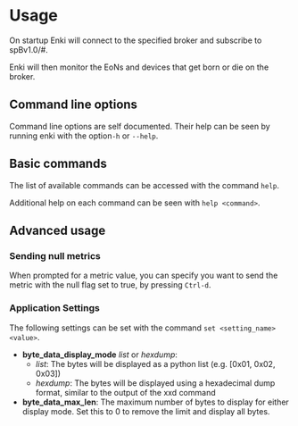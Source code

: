 # Usage

On startup Enki will connect to the specified broker and subscribe to spBv1.0/#.

Enki will then monitor the EoNs and devices that get born or die on the broker.

## Command line options

Command line options are self documented.
Their help can be seen by running enki with the option```-h``` or ```--help```.

## Basic commands
The list of available commands can be accessed with the command ```help```.

Additional help on each command can be seen with ```help <command>```.

## Advanced usage
### Sending null metrics
When prompted for a metric value, you can specify you want to send the metric with the null flag set to true,
by pressing ```Ctrl-d```.

### Application Settings
The following settings can be set with the command ```set <setting_name> <value>```.

- **byte_data_display_mode** _list_ or _hexdump_:
  - _list_: The bytes will be displayed as a python list (e.g. [0x01, 0x02, 0x03])
  - _hexdump_: The bytes will be displayed using a hexadecimal dump format, similar to the output of the xxd command
- **byte_data_max_len**: The maximum number of bytes to display for either display mode. Set this to 0 to remove the limit and display all bytes.
